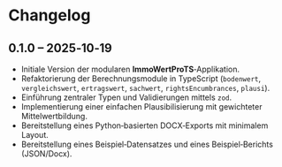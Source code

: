 # Changelog

## 0.1.0 – 2025‑10‑19

- Initiale Version der modularen **ImmoWertProTS**‑Applikation.
- Refaktorierung der Berechnungsmodule in TypeScript (`bodenwert`, `vergleichswert`, `ertragswert`, `sachwert`, `rightsEncumbrances`, `plausi`).
- Einführung zentraler Typen und Validierungen mittels `zod`.
- Implementierung einer einfachen Plausibilisierung mit gewichteter Mittelwertbildung.
- Bereitstellung eines Python‑basierten DOCX‑Exports mit minimalem Layout.
- Bereitstellung eines Beispiel‑Datensatzes und eines Beispiel‑Berichts (JSON/Docx).